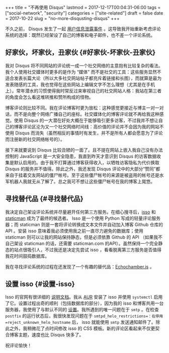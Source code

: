 +++
title = "不再使用 Disqus"
lastmod = 2017-12-17T00:04:31-06:00
tags = ["social-network", "security"]
categories = ["site-related"]
draft = false
date = 2017-10-22
slug = "no-more-disqusting-disqus"
+++

不久之前， Disqus 发生了一起 [用户信息泄露事件](https://blog.disqus.com/security-alert-user-info-breach) 。这导致我开始重新考虑评论系统的选择：既然已经架设了自己的博客和电子邮件，也不差一个评论系统。


## 好家伙，坏家伙，丑家伙 {#好家伙-坏家伙-丑家伙}

我对 Disqus 将不同网站的评论统一成一个社交网络的主意抱有比较复杂的看法。我个人使用社交媒体时更多的是作为 “媒体” 而不是社交的工具：这些服务显然不适合发表长篇大论（所以大多社交网站帖子都充斥着链接和长图），而就算是最为发表随感的工具，我也觉得在这些网站上编辑文字不怎么理想（尤其是在手机上）。常年潜水的习惯使得我时常反过来审视自己的社交网站人格：我站在第三者的角度会怎么看这堆转推和赞所构成的怪物。

博客评论则比较不同。我在评论博客时更为放松：这种感觉更接近与博主一对一对话，而不是向整个网络广播自己的座标。社交媒体化的博客评论就不再给我这种感觉。使用 Disqus 的一大潜在好处大概在于能够吸引更多访客，不过我并不想让自己的博客评论区沦为又一个社交网络时间线：高价值的评论并不会因为我的网站不使用 Disqus 而消失（虽然相反的事情时有发生，并不是所有人都会愿意为了评论而注册新的社交网络帐号的）。

接下来就要说到 Disqus 比较丑陋的一面了。且不提在网站上嵌入我自己没有办法控制的 JavaScript 是一大安全隐患，我直到昨天才意识到 Disqus 的访客数据收集是默认启用的。由于我不打算通过博客获得收入，以牺牲访客隐私为代价换取 Disqus 的服务并不值得。除此之外，我还发现 Disqus 评论中的大部分“赞同”都来自于挂着交友网站的僵尸帐号。至于这些僵尸帐号的来源是被盗用的帐号还是水军机器人我就无从了解了。总之我可不想让这些僵尸帐号在我的博客上晃悠。


## 寻找替代品 {#寻找替代品}

我决定自己架设评论系统并尽量避开任何第三方服务。在细心搜寻后，[isso](https://posativ.org/isso/) 和 [staticman](https://staticman.net) 成为了最终的候选者。 Isso 是一个使用 Python 写成的轻量评论服务器；而 staticman 则是一套将评论转换成文本文件并自动加入博客 Github 仓库的 API 。安装 isso 意味着我必须使用我之前一直尽力避免的数据库；使用 staticman 则可以让我的网站保持静态，但是必须依靠 Github 的 API （如果我不自己架设 staticman 的话，还需要 staticman.com 的API）。虽然保持一个完全静态的站点很吸引人，不过我还是决定先尝试 isso ，看看脱离第三方服务是否值得我花时间鼓捣数据库。

我在寻找评论系统的过程在还发现了一个有趣的替代品：[Echochamber.js](https://github.com/tessalt/echo-chamber-js) 。


## 设置 isso {#设置-isso}

Isso 的官网有很详细的 [说明文档](https://posativ.org/isso/docs/)。我从 [AUR](https://aur.archlinux.org/packages/isso/) 安装了 isso 并使用 `systemctl` 启用了它。设置过程出奇的顺利（包括数据库的部分），因为我的 isso 和博客共用一台服务器，我使用了与默认不同的 [设置](https://posativ.org/isso/docs/setup/sub-uri/)。我所遇到的唯一问题在于 `smtp` 。在检查 `postfix` 的运行状态后，我很快发现问题在于 `smtpd_helo_restrictions=：在停用 =reject_unknown_helo_hostname` 后， isso 就能使用 `smtp` 发送通知邮件了。除此之外，我稍微花了点时间修改 isso 的 CSS 模板。新的评论区看起来不仅更契合博客主题，速度也比 Disqus 快多了。

祝评论愉快！